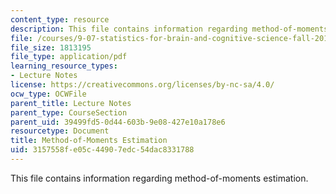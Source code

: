```yaml
---
content_type: resource
description: This file contains information regarding method-of-moments estimation.
file: /courses/9-07-statistics-for-brain-and-cognitive-science-fall-2016/3157558fe05c44907edc54dac8331788_MIT9_07F16_lec8.pdf
file_size: 1813195
file_type: application/pdf
learning_resource_types:
- Lecture Notes
license: https://creativecommons.org/licenses/by-nc-sa/4.0/
ocw_type: OCWFile
parent_title: Lecture Notes
parent_type: CourseSection
parent_uid: 39499fd5-0d44-603b-9e08-427e10a178e6
resourcetype: Document
title: Method-of-Moments Estimation
uid: 3157558f-e05c-4490-7edc-54dac8331788
---
```

This file contains information regarding method-of-moments estimation.